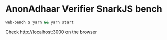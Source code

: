 # AnonAdhaar Verifier SnarkJS bench

```sh
web-bench $ yarn && yarn start
```
 
 Check http://localhost:3000 on the browser